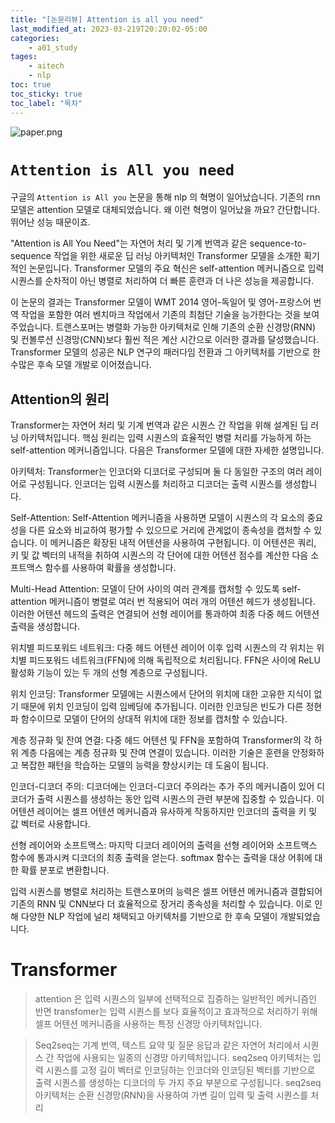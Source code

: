 ```yaml
---
title: "[논문리뷰] Attention is all you need"
last_modified_at: 2023-03-219T20:20:02-05:00
categories:
    - a01_study
tages:
    - aitech
    - nlp
toc: true
toc_sticky: true
toc_label: "목차"
---
```


![paper.png](../../../image/paper.png)

# `Attention is All you need`

구글의 `Attention is All you` 논문을 통해 nlp 의 혁명이 일어났습니다.  기존의 rnn 모델은 attention 모델로 대체되었습니다.  왜 이런 혁명이 일어났을 까요? 간단합니다. 뛰어난 성능 때문이죠.

"Attention is All You Need"는 자연어 처리 및 기계 번역과 같은 sequence-to-sequence 작업을 위한 새로운 딥 러닝 아키텍처인 Transformer 모델을 소개한 획기적인 논문입니다. Transformer 모델의 주요 혁신은 self-attention 메커니즘으로 입력 시퀀스를 순차적이 아닌 병렬로 처리하여 더 빠른 훈련과 더 나은 성능을 제공합니다.


이 논문의 결과는 Transformer 모델이 WMT 2014 영어-독일어 및 영어-프랑스어 번역 작업을 포함한 여러 벤치마크 작업에서 기존의 최첨단 기술을 능가한다는 것을 보여주었습니다. 트랜스포머는 병렬화 가능한 아키텍처로 인해 기존의 순환 신경망(RNN) 및 컨볼루션 신경망(CNN)보다 훨씬 적은 계산 시간으로 이러한 결과를 달성했습니다. Transformer 모델의 성공은 NLP 연구의 패러다임 전환과 그 아키텍처를 기반으로 한 수많은 후속 모델 개발로 이어졌습니다.

## Attention의 원리

Transformer는 자연어 처리 및 기계 번역과 같은 시퀀스 간 작업을 위해 설계된 딥 러닝 아키텍처입니다. 핵심 원리는 입력 시퀀스의 효율적인 병렬 처리를 가능하게 하는 self-attention 메커니즘입니다. 다음은 Transformer 모델에 대한 자세한 설명입니다.


아키텍처: Transformer는 인코더와 디코더로 구성되며 둘 다 동일한 구조의 여러 레이어로 구성됩니다. 인코더는 입력 시퀀스를 처리하고 디코더는 출력 시퀀스를 생성합니다.

Self-Attention: Self-Attention 메커니즘을 사용하면 모델이 시퀀스의 각 요소의 중요성을 다른 요소와 비교하여 평가할 수 있으므로 거리에 관계없이 종속성을 캡처할 수 있습니다. 이 메커니즘은 확장된 내적 어텐션을 사용하여 구현됩니다. 이 어텐션은 쿼리, 키 및 값 벡터의 내적을 취하여 시퀀스의 각 단어에 대한 어텐션 점수를 계산한 다음 소프트맥스 함수를 사용하여 확률을 생성합니다.

Multi-Head Attention: 모델이 단어 사이의 여러 관계를 캡처할 수 있도록 self-attention 메커니즘이 병렬로 여러 번 적용되어 여러 개의 어텐션 헤드가 생성됩니다. 이러한 어텐션 헤드의 출력은 연결되어 선형 레이어를 통과하여 최종 다중 헤드 어텐션 출력을 생성합니다.

위치별 피드포워드 네트워크: 다중 헤드 어텐션 레이어 이후 입력 시퀀스의 각 위치는 위치별 피드포워드 네트워크(FFN)에 의해 독립적으로 처리됩니다. FFN은 사이에 ReLU 활성화 기능이 있는 두 개의 선형 계층으로 구성됩니다.

위치 인코딩: Transformer 모델에는 시퀀스에서 단어의 위치에 대한 고유한 지식이 없기 때문에 위치 인코딩이 입력 임베딩에 추가됩니다. 이러한 인코딩은 빈도가 다른 정현파 함수이므로 모델이 단어의 상대적 위치에 대한 정보를 캡처할 수 있습니다.

계층 정규화 및 잔여 연결: 다중 헤드 어텐션 및 FFN을 포함하여 Transformer의 각 하위 계층 다음에는 계층 정규화 및 잔여 연결이 있습니다. 이러한 기술은 훈련을 안정화하고 복잡한 패턴을 학습하는 모델의 능력을 향상시키는 데 도움이 됩니다.

인코더-디코더 주의: 디코더에는 인코더-디코더 주의라는 추가 주의 메커니즘이 있어 디코더가 출력 시퀀스를 생성하는 동안 입력 시퀀스의 관련 부분에 집중할 수 있습니다. 이 어텐션 레이어는 셀프 어텐션 메커니즘과 유사하게 작동하지만 인코더의 출력을 키 및 값 벡터로 사용합니다.

선형 레이어와 소프트맥스: 마지막 디코더 레이어의 출력을 선형 레이어와 소프트맥스 함수에 통과시켜 디코더의 최종 출력을 얻는다. softmax 함수는 출력을 대상 어휘에 대한 확률 분포로 변환합니다.

입력 시퀀스를 병렬로 처리하는 트랜스포머의 능력은 셀프 어텐션 메커니즘과 결합되어 기존의 RNN 및 CNN보다 더 효율적으로 장거리 종속성을 처리할 수 있습니다. 이로 인해 다양한 NLP 작업에 널리 채택되고 아키텍처를 기반으로 한 후속 모델이 개발되었습니다.

# Transformer

> attention 은 입력 시퀀스의 일부에 선택적으로 집중하는 일반적인 메커니즘인 반면 transfomer는 입력 시퀀스를 보다 효율적이고 효과적으로 처리하기 위해 셀프 어텐션 메커니즘을 사용하는 특정 신경망 아키텍처입니다.
> 

> Seq2seq는 기계 번역, 텍스트 요약 및 질문 응답과 같은 자연어 처리에서 시퀀스 간 작업에 사용되는 일종의 신경망 아키텍처입니다. seq2seq 아키텍처는 입력 시퀀스를 고정 길이 벡터로 인코딩하는 인코더와 인코딩된 벡터를 기반으로 출력 시퀀스를 생성하는 디코더의 두 가지 주요 부분으로 구성됩니다. seq2seq 아키텍처는 순환 신경망(RNN)을 사용하여 가변 길이 입력 및 출력 시퀀스를 처리